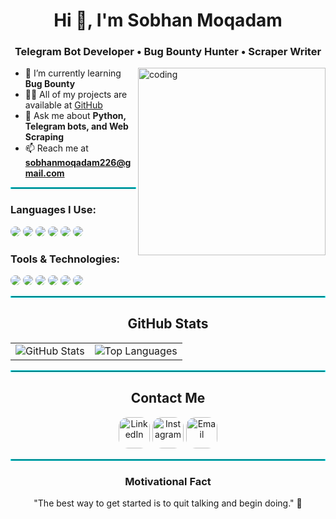<h1 align="center">Hi 👋, I'm Sobhan Moqadam</h1>
<h3 align="center" style="#00F5FF;">Telegram Bot Developer • Bug Bounty Hunter • Scraper Writer</h3>

<img align="right" alt="coding" width="300" src="https://mir-s3-cdn-cf.behance.net/project_modules/hd/06f21a161921919.63cd7887d0a70.gif">

- 🌱 I’m currently learning **Bug Bounty**
- 👨‍💻 All of my projects are available at [GitHub](https://github.com/SoBiMoqadam)
- 💬 Ask me about **Python, Telegram bots, and Web Scraping**
- 📫 Reach me at **sobhanmoqadam226@gmail.com**

<hr style="border: 1px solid #00F5FF;" />

<h3 align="left">Languages I Use:</h3>
<p align="left">
  <img src="https://img.shields.io/badge/Python-171717?style=for-the-badge&logo=python&logoColor=00F5FF" style="border-radius:15px"/>
  <img src="https://img.shields.io/badge/HTML5-171717?style=for-the-badge&logo=html5&logoColor=00F5FF" style="border-radius:15px"/>
  <img src="https://img.shields.io/badge/CSS3-171717?style=for-the-badge&logo=css&logoColor=00F5FF" style="border-radius:15px"/>
  <img src="https://img.shields.io/badge/JavaScript-171717?style=for-the-badge&logo=javascript&logoColor=00F5FF" style="border-radius:15px"/>
  <img src="https://img.shields.io/badge/Go-171717?style=for-the-badge&logo=go&logoColor=00F5FF" style="border-radius:15px"/>
  <img src="https://img.shields.io/badge/Lua-171717?style=for-the-badge&logo=lua&logoColor=00F5FF" style="border-radius:15px"/>
</p>

<h3 align="left">Tools & Technologies:</h3>
<p align="left">
  <img src="https://img.shields.io/badge/Linux-171717?style=for-the-badge&logo=linux&logoColor=00F5FF" style="border-radius:15px"/>
  <img src="https://img.shields.io/badge/Kali Linux-171717?style=for-the-badge&logo=linux&logoColor=00F5FF" style="border-radius:15px"/>
  <img src="https://img.shields.io/badge/Git-171717?style=for-the-badge&logo=git&logoColor=00F5FF" style="border-radius:15px"/>
  <img src="https://img.shields.io/badge/MySQL-171717?style=for-the-badge&logo=mysql&logoColor=00F5FF" style="border-radius:15px"/>
  <img src="https://img.shields.io/badge/NGINX-171717?style=for-the-badge&logo=nginx&logoColor=00F5FF" style="border-radius:15px"/>
  <img src="https://img.shields.io/badge/Apache-171717?style=for-the-badge&logo=apache&logoColor=00F5FF" style="border-radius:15px"/>
</p>

<hr style="border: 1px solid #00F5FF;" />

<h2 align="center">GitHub Stats</h2>
<table align="center">
  <tr>
    <td align="center">
      <img src="https://github-readme-stats.vercel.app/api?username=SoBiMoqadam&show_icons=true&count_private=true&theme=dark&hide_border=true&bg_color=171717&title_color=00F5FF&icon_color=00F5FF&text_color=ffffff" alt="GitHub Stats"/>
    </td>
    <td align="center">
      <img src="https://github-readme-stats.vercel.app/api/top-langs/?username=SoBiMoqadam&langs_count=10&layout=compact&theme=dark&hide_border=true&bg_color=171717&title_color=00F5FF&icon_color=00F5FF&text_color=ffffff&count_private=true" alt="Top Languages"/>
    </td>
  </tr>
</table>

<hr style="border: 1px solid #00F5FF;" />

<h2 align="center">Contact Me</h2>
<p align="center">
  <a href="https://linkedin.com/in/sobhanmoqadam"><img src="https://img.shields.io/badge/LinkedIn-171717?style=for-the-badge&logo=linkedin&logoColor=00F5FF" style="border-radius:15px; height:50px;" alt="LinkedIn"></a>
  <a href="https://instagram.com/cyber_nest"><img src="https://img.shields.io/badge/Instagram-171717?style=for-the-badge&logo=instagram&logoColor=00F5FF" style="border-radius:15px; height:50px;" alt="Instagram"></a>
  <a href="mailto:sobhanmoqadam226@gmail.com"><img src="https://img.shields.io/badge/Email-171717?style=for-the-badge&logo=gmail&logoColor=00F5FF" style="border-radius:15px; height:50px;" alt="Email"></a>
</p>

<hr style="border: 1px solid #00F5FF;" />

<h3 align="center">Motivational Fact</h3>
<p align="center">"The best way to get started is to quit talking and begin doing." 💪</p>
